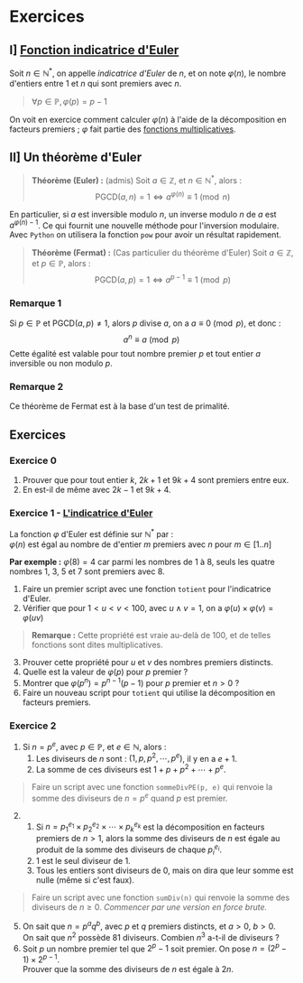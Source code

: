
# Exercices

## I] [Fonction indicatrice d'Euler](https://fr.wikipedia.org/wiki/Indicatrice_d%27Euler)
Soit $n\in\mathbb{N}^*$, on appelle _indicatrice d'Euler_ de $n$, et on note $\varphi(n)$, le nombre d'entiers entre $1$ et $n$ qui sont premiers avec $n$.

> $\forall p\in\mathbb{P}, \varphi(p)=p-1$

On voit en exercice comment calculer $\varphi(n)$ à l'aide de la décomposition en facteurs premiers ; $\varphi$ fait partie des [fonctions multiplicatives](https://fr.wikipedia.org/wiki/Fonction_multiplicative).

## II] Un théorème d'Euler
> **Théorème (Euler) :** (admis) Soit $a\in\mathbb{Z}$, et $n\in\mathbb{N}^*$, alors :  
> $$\text{PGCD}(a, n) = 1 \iff a^{\varphi(n)}\equiv 1 \pmod n$$

En particulier, si $a$ est inversible modulo $n$, un inverse modulo $n$ de $a$ est $a^{\varphi(n)-1}$. Ce qui fournit une nouvelle méthode pour l'inversion modulaire. Avec `Python` on utilisera la fonction `pow` pour avoir un résultat rapidement.

> **Théorème (Fermat) :** (Cas particulier du théorème d'Euler) Soit $a\in\mathbb{Z}$, et $p\in\mathbb{P}$, alors :  
> $$\text{PGCD}(a, p) = 1 \iff a^{p-1}\equiv 1 \pmod p$$

### Remarque 1
Si $p\in\mathbb{P}$ et $\text{PGCD}(a, p) \neq 1$, alors $p$ divise $a$, on a $a\equiv 0 \pmod p$, et donc :
$$a^n\equiv a \pmod p$$
Cette égalité est valable pour tout nombre premier $p$ et tout entier $a$ inversible ou non modulo $p$.

### Remarque 2
Ce théorème de Fermat est à la base d'un test de primalité.

## Exercices


### Exercice 0
1. Prouver que pour tout entier $k$, $2k+1$ et $9k+4$ sont premiers entre eux.
2. En est-il de même avec $2k-1$ et $9k+4$.



### Exercice 1 - [L'indicatrice d'Euler](https://fr.wikipedia.org/wiki/Indicatrice_d%27Euler)
La fonction $\varphi$ d'Euler est définie sur $\mathbb{N}^*$ par :  
$\varphi(n)$ est égal au nombre de d'entier $m$ premiers avec $n$ pour $m\in [1..n]$

**Par exemple :** $\varphi(8) = 4$ car parmi les nombres de $1$ à $8$, seuls les quatre nombres $1$, $3$, $5$ et $7$ sont premiers avec $8$.

1. Faire un premier script avec une fonction `totient` pour l'indicatrice d'Euler.
2. Vérifier que pour $1<u<v<100$, avec $u\land v = 1$, on a $\varphi(u)\times \varphi(v) = \varphi(uv)$
> **Remarque :** Cette propriété est vraie au-delà de 100, et de telles fonctions sont dites multiplicatives.
3. Prouver cette propriété pour $u$ et $v$ des nombres premiers distincts.
4. Quelle est la valeur de $\varphi(p)$ pour $p$ premier ?
4. Montrer que $\varphi(p^n) = p^{n-1}(p-1)$ pour $p$ premier et $n>0$ ?
6. Faire un nouveau script pour `totient` qui utilise la décomposition en facteurs premiers.



### Exercice 2
1. Si $n = p^e$, avec $p\in \mathbb{P}$, et $e\in \mathbb{N}$, alors :
    1. Les diviseurs de $n$ sont : $(1,p, p^2, \cdots, p^e)$, il y en a $e+1$.
    2. La somme de ces diviseurs est $1+p+p^2+\cdots+p^e$.   
> Faire un script avec une fonction `sommeDivPE(p, e)` qui renvoie la somme des diviseurs de $n=p^e$ quand $p$ est premier.

2. 
    1. Si $n = p_{1}^{e_1} \times p_{2}^{e_2} \times \cdots \times p_{k}^{e_k}$ est la décomposition en facteurs premiers de $n>1$, alors la somme des diviseurs de $n$ est égale au produit de la somme des diviseurs de chaque $p_{i}^{e_i}$.
    3. $1$ est le seul diviseur de $1$.
    4. Tous les entiers sont diviseurs de $0$, mais on dira que leur somme est nulle (même si c'est faux).
> Faire un script avec une fonction `sumDiv(n)` qui renvoie la somme des diviseurs de $n\geqslant 0$. _Commencer par une version en force brute._
5. On sait que $n=p^aq^b$, avec $p$ et $q$ premiers distincts, et $a>0$, $b>0$.   
On sait que $n^2$ possède $81$ diviseurs. Combien $n^3$ a-t-il de diviseurs ?
6. Soit $p$ un nombre premier tel que $2^p-1$ soit premier. On pose $n = (2^p-1)\times2^{p-1}$.  
Prouver que la somme des diviseurs de $n$ est égale à $2n$.
